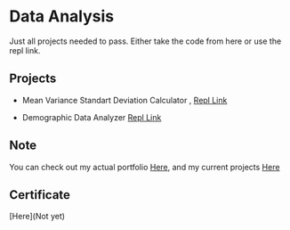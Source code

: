 
# Data Analysis

Just all projects needed to pass. Either take the code from here or use the repl link.

## Projects
- Mean Variance Standart Deviation Calculator , [Repl Link](https://replit.com/@ThatLukaszGuy/boilerplate-mean-variance-standard-deviation-calculator#mean_var_std.py)

- Demographic Data Analyzer [Repl Link](https://replit.com/@ThatLukaszGuy/boilerplate-demographic-data-analyzer#demographic_data_analyzer.py)

## Note

You can check out my actual portfolio [Here](https://www.thatlukaszguy.dev/home),
and my current projects [Here](https://www.thatlukaszguy.dev/projects)


## Certificate

[Here](Not yet)
